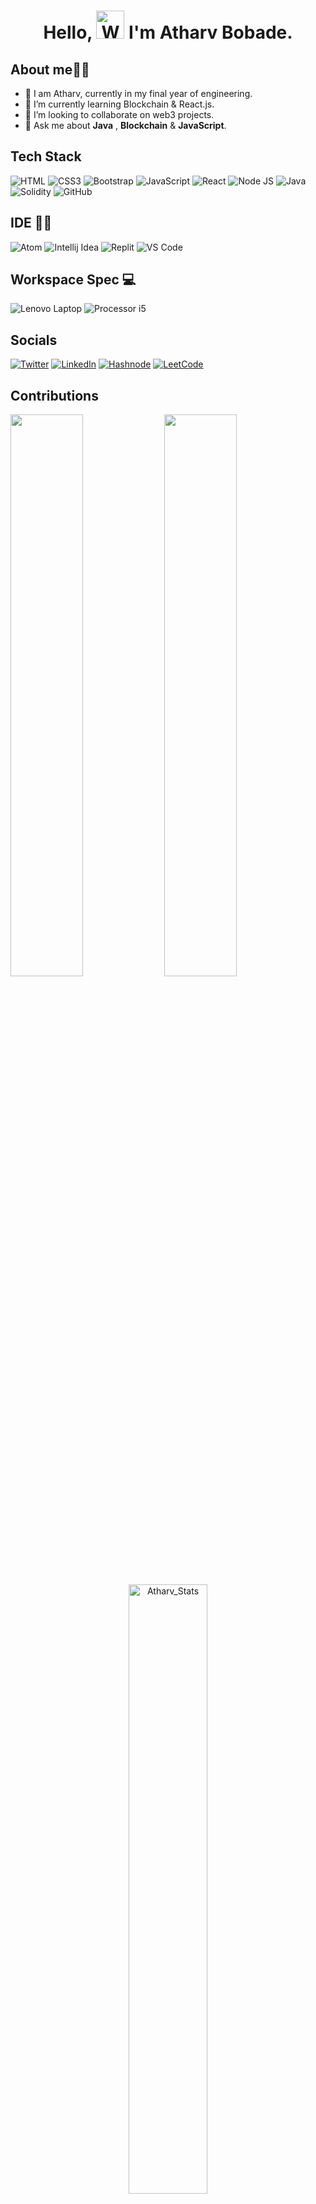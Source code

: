 <h1 align="center"> Hello, <img src="https://raw.githubusercontent.com/nixin72/nixin72/master/wave.gif" 
         alt="Waving hand animated gif"
         height="45"
         width="45" /> I'm Atharv Bobade.
 </h1>

## About me:student:

- 👀 I am Atharv, currently in my final year of engineering.
- 🌱 I’m currently learning Blockchain & React.js.
- 👯 I’m looking to collaborate on web3 projects.
- 💬 Ask me about **Java** , **Blockchain** & **JavaScript**.


## Tech Stack

![HTML](https://img.shields.io/badge/HTML5-E34F26?style=for-the-badge&logo=html5&logoColor=white)
![CSS3](https://img.shields.io/badge/CSS3-1572B6?style=for-the-badge&logo=css3&logoColor=white)
![Bootstrap](https://img.shields.io/badge/Bootstrap-563D7C?style=for-the-badge&logo=bootstrap&logoColor=white)
![JavaScript](https://img.shields.io/badge/JavaScript-323330?style=for-the-badge&logo=javascript&logoColor=F7DF1E)
![React](https://img.shields.io/badge/React-20232A?style=for-the-badge&logo=react&logoColor=61DAFB)
![Node JS](https://img.shields.io/badge/Node.js-339933?style=for-the-badge&logo=nodedotjs&logoColor=white)
![Java](https://img.shields.io/badge/-Java%20-blue?style=for-the-badge&logo=java&logoColor=white)
![Solidity](https://img.shields.io/badge/Solidity-e6e6e6?style=for-the-badge&logo=solidity&logoColor=black)
![GitHub](https://img.shields.io/badge/GitHub-100000?style=for-the-badge&logo=github&logoColor=white)

## IDE 👩‍💻

![Atom](https://img.shields.io/badge/Atom-66595C?style=for-the-badge&logo=Atom&logoColor=white)
![Intellij Idea](https://img.shields.io/badge/IntelliJ_IDEA-000000.svg?style=for-the-badge&logo=intellij-idea&logoColor=white)
![Replit](https://img.shields.io/badge/replit-667881?style=for-the-badge&logo=replit&logoColor=white)
![VS Code](https://img.shields.io/badge/VSCode-0078D4?style=for-the-badge&logo=visual%20studio%20code&logoColor=white)

## Workspace Spec 💻

![Lenovo Laptop](https://img.shields.io/badge/lenovo%20laptop-E2231A?style=for-the-badge&logo=lenovo&logoColor=white)
![Processor i5](https://img.shields.io/badge/Intel%20Core_i5_10th-0071C5?style=for-the-badge&logo=intel&logoColor=white)

## Socials 

[![Twitter](https://img.shields.io/badge/Twitter-1DA1F2?style=for-the-badge&logo=twitter&logoColor=white)](https://twitter.com/atharv_181)
[![LinkedIn](https://img.shields.io/badge/LinkedIn-0077B5?style=for-the-badge&logo=linkedin&logoColor=white)](https://www.linkedin.com/in/atharv-bobade-2273791b8/)
[![Hashnode](https://img.shields.io/badge/Hashnode-2962FF?style=for-the-badge&logo=hashnode&logoColor=white)](https://atharvbobade.hashnode.dev/)
[![LeetCode](https://img.shields.io/badge/-LeetCode-FFA116?style=for-the-badge&logo=LeetCode&logoColor=black)](https://leetcode.com/Atharvbobade/)


## Contributions

<div>
         <img width="48%" src="https://github-readme-stats.vercel.app/api?username=Atharv181&show_icons=true&theme=tokyonight"/>
         <img width="48%" src="https://github-readme-stats.vercel.app/api/top-langs/?username=Atharv181&layout=compact&theme=tokyonight"/>
</div>
<div align="center">
         <img  width="50%"src="https://github-readme-streak-stats.herokuapp.com/?user=Atharv181&theme=tokyonight" alt="Atharv_Stats"/>
</div>


